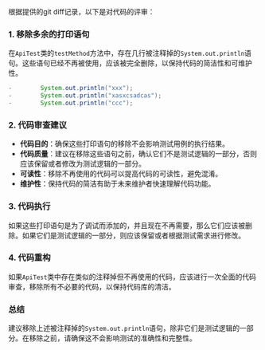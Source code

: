根据提供的git diff记录，以下是对代码的评审：

### 1. 移除多余的打印语句
在`ApiTest`类的`testMethod`方法中，存在几行被注释掉的`System.out.println`语句。这些语句已经不再被使用，应该被完全删除，以保持代码的简洁性和可维护性。

```java
-        System.out.println("xxx");
-        System.out.println("xasxcsadcas");
-        System.out.println("ccc");
```

### 2. 代码审查建议
- **代码目的**：确保这些打印语句的移除不会影响测试用例的执行结果。
- **代码质量**：建议在移除这些语句之前，确认它们不是测试逻辑的一部分，否则应该保留或者修改为测试逻辑的一部分。
- **可读性**：移除不再使用的代码可以提高代码的可读性，避免混淆。
- **维护性**：保持代码的简洁有助于未来维护者快速理解代码功能。

### 3. 代码执行
如果这些打印语句是为了调试而添加的，并且现在不再需要，那么它们应该被删除。如果它们是测试逻辑的一部分，则应该保留或者根据测试需求进行修改。

### 4. 代码重构
如果`ApiTest`类中存在类似的注释掉但不再使用的代码，应该进行一次全面的代码审查，移除所有不必要的代码，以保持代码库的清洁。

### 总结
建议移除上述被注释掉的`System.out.println`语句，除非它们是测试逻辑的一部分。在移除之前，请确保这不会影响测试的准确性和完整性。